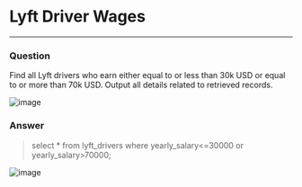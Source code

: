 # Lyft Driver Wages

---

### Question

Find all Lyft drivers who earn either equal to or less than 30k USD or equal to or more than 70k USD.
Output all details related to retrieved records.

![image](https://user-images.githubusercontent.com/50389985/227765676-d05c18bf-c9f2-4392-ae82-36c66db5a8af.png)

### Answer

>select * 
>from lyft_drivers
>where yearly_salary<=30000
>or yearly_salary>70000;

![image](https://user-images.githubusercontent.com/50389985/227765692-9b894603-5ea6-4312-a638-9a218adcf64d.png)

